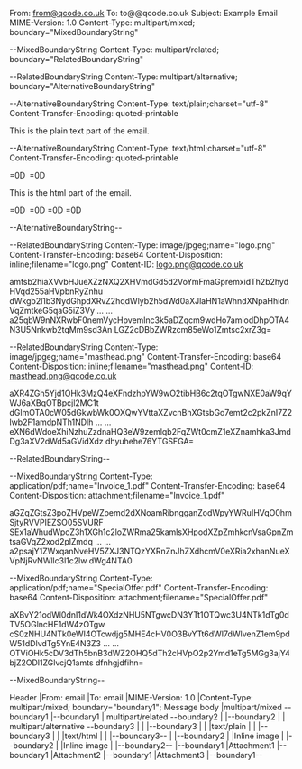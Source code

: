 From: from@qcode.co.uk
To: to@@qcode.co.uk
Subject: Example Email
MIME-Version: 1.0
Content-Type: multipart/mixed; boundary="MixedBoundaryString"

--MixedBoundaryString
Content-Type: multipart/related; boundary="RelatedBoundaryString"

--RelatedBoundaryString
Content-Type: multipart/alternative; boundary="AlternativeBoundaryString"

--AlternativeBoundaryString
Content-Type: text/plain;charset="utf-8"
Content-Transfer-Encoding: quoted-printable

This is the plain text part of the email.

--AlternativeBoundaryString
Content-Type: text/html;charset="utf-8"
Content-Transfer-Encoding: quoted-printable

<html>
  <body>=0D
    <img src=3D=22cid:masthead.png=40qcode.co.uk=22 width 800 height=3D80=
 =5C>=0D
    <p>This is the html part of the email.</p>=0D
    <img src=3D=22cid:logo.png=40qcode.co.uk=22 width 200 height=3D60 =5C=
>=0D
  </body>=0D
</html>=0D

--AlternativeBoundaryString--

--RelatedBoundaryString
Content-Type: image/jpgeg;name="logo.png"
Content-Transfer-Encoding: base64
Content-Disposition: inline;filename="logo.png"
Content-ID: <logo.png@qcode.co.uk>

amtsb2hiaXVvbHJueXZzNXQ2XHVmdGd5d2VoYmFmaGpremxidTh2b2hydHVqd255aHVpbnRyZnhu
dWkgb2l1b3NydGhpdXRvZ2hqdWlyb2h5dWd0aXJlaHN1aWhndXNpaHhidnVqZmtkeG5qaG5iZ3Vy
...
...
a25qbW9nNXRwbF0nemVycHpvemlnc3k5aDZqcm9wdHo7amlodDhpOTA4N3U5Nnkwb2tqMm9sd3An
LGZ2cDBbZWRzcm85eWo1Zmtsc2xrZ3g=

--RelatedBoundaryString
Content-Type: image/jpgeg;name="masthead.png"
Content-Transfer-Encoding: base64
Content-Disposition: inline;filename="masthead.png"
Content-ID: <masthead.png@qcode.co.uk>

aXR4ZGh5Yjd1OHk3MzQ4eXFndzhpYW9wO2tibHB6c2tqOTgwNXE0aW9qYWJ6aXBqOTBpcjl2MC1t
dGlmOTA0cW05dGkwbWk0OXQwYVttaXZvcnBhXGtsbGo7emt2c2pkZnI7Z2lwb2F1amdpNTh1NDlh
...
...
eXN6dWdoeXhiNzhuZzdnaHQ3eW9zemlqb2FqZWt0cmZ1eXZnamhka3JmdDg3aXV2dWd5aGVidXdz
dhyuhehe76YTGSFGA=

--RelatedBoundaryString--

--MixedBoundaryString
Content-Type: application/pdf;name="Invoice_1.pdf"
Content-Transfer-Encoding: base64
Content-Disposition: attachment;filename="Invoice_1.pdf"

aGZqZGtsZ3poZHVpeWZoemd2dXNoamRibngganZodWpyYWRuIHVqO0hmSjtyRVVPIEZSO05SVURF
SEx1aWhudWpoZ3h1XGh1c2loZWRma25kamlsXHpodXZpZmhkcnVsaGpnZmtsaGVqZ2xod2plZmdq
...
...
a2psajY1ZWxqanNveHV5ZXJ3NTQzYXRnZnJhZXdhcmV0eXRia2xhanNueXVpNjRvNWllc3l1c2lw
dWg4NTA0

--MixedBoundaryString
Content-Type: application/pdf;name="SpecialOffer.pdf"
Content-Transfer-Encoding: base64
Content-Disposition: attachment;filename="SpecialOffer.pdf"

aXBvY21odWl0dnI1dWk4OXdzNHU5NTgwcDN3YTt1OTQwc3U4NTk1dTg0dTV5OGlncHE1dW4zOTgw
cS0zNHU4NTk0eWI4OTcwdjg5MHE4cHV0O3BvYTt6dWI7dWlvenZ1em9pdW51dDlvdTg5YnE4N3Z3
...
...
OTViOHk5cDV3dTh5bnB3dWZ2OHQ5dTh2cHVpO2p2Ymd1eTg5MGg3ajY4bjZ2ODl1ZGlvcjQ1amts
dfnhgjdfihn=

--MixedBoundaryString--




Header
|From: email
|To: email
|MIME-Version: 1.0
|Content-Type: multipart/mixed; boundary="boundary1";
Message body
|multipart/mixed --boundary1
|--boundary1
|   multipart/related --boundary2
|   |--boundary2
|   |   multipart/alternative --boundary3
|   |   |--boundary3
|   |   |text/plain
|   |   |--boundary3
|   |   |text/html
|   |   |--boundary3--
|   |--boundary2
|   |Inline image
|   |--boundary2
|   |Inline image
|   |--boundary2--
|--boundary1
|Attachment1
|--boundary1
|Attachment2
|--boundary1
|Attachment3
|--boundary1--